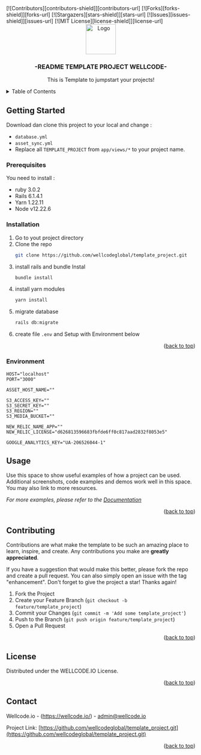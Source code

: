 <div id="top"></div>
[![Contributors][contributors-shield]][contributors-url]
[![Forks][forks-shield]][forks-url]
[![Stargazers][stars-shield]][stars-url]
[![Issues][issues-shield]][issues-url]
[![MIT License][license-shield]][license-url]



<!-- PROJECT LOGO -->
<br />
<div align="center">
  <a href="https://github.com/othneildrew/Best-README-Template">
    <img src="images/logo.png" alt="Logo" width="80" height="80">
  </a>

  <h3 align="center">-README TEMPLATE PROJECT WELLCODE-</h3>

  <p align="center">
    This is Template to jumpstart your projects!    
  </p>
</div>

<!-- TABLE OF CONTENTS -->
<details>
  <summary>Table of Contents</summary>
  <ol>
    <li>
      <a href="#getting-started">Getting Started</a>
      <ul>
        <li><a href="#prerequisites">Prerequisites</a></li>
        <li><a href="#installation">Installation</a></li>
      </ul>
    </li>
    <li><a href="#Environment">Environment</a></li>
    <li><a href="#usage">Usage</a></li>
    <li><a href="#contributing">Contributing</a></li>
    <li><a href="#license">License</a></li>
    <li><a href="#contact">Contact</a></li>
  </ol>
</details>

<!-- GETTING STARTED -->
## Getting Started

Download dan clone this project to your local and change :
- `database.yml`
- `asset_sync.yml`
- Replace all `TEMPLATE_PROJECT` from `app/views/*` to your project name.

### Prerequisites

You need to install :
- ruby 3.0.2
- Rails 6.1.4.1
- Yarn 1.22.11
- Node v12.22.6

### Installation

1. Go to yout project directory
2. Clone the repo
   ```sh
   git clone https://github.com/wellcodeglobal/template_project.git
   ```
3. install rails and bundle Instal
   ```sh
   bundle install
   ```
4. install yarn modules
   ```sh
   yarn install
   ```
5. migrate database
   ```sh
   rails db:migrate
   ```
5. create file `.env` and Setup with Environment below

<p align="right">(<a href="#top">back to top</a>)</p>

### Environment
  ```
  HOST="localhost"
  PORT="3000"

  ASSET_HOST_NAME=""

  S3_ACCESS_KEY=""
  S3_SECRET_KEY=""
  S3_REGION=""
  S3_MEDIA_BUCKET=""

  NEW_RELIC_NAME_APP=""
  NEW_RELIC_LICENSE="d626813596683fbfde6ff0c817aad2832f8053e5"

  GOOGLE_ANALYTICS_KEY="UA-206526044-1"
  ```

<!-- USAGE EXAMPLES -->
## Usage

Use this space to show useful examples of how a project can be used. Additional screenshots, code examples and demos work well in this space. You may also link to more resources.

_For more examples, please refer to the [Documentation](https://example.com)_

<p align="right">(<a href="#top">back to top</a>)</p>


<!-- CONTRIBUTING -->
## Contributing

Contributions are what make the template to be such an amazing place to learn, inspire, and create. Any contributions you make are **greatly appreciated**.

If you have a suggestion that would make this better, please fork the repo and create a pull request. You can also simply open an issue with the tag "enhancement".
Don't forget to give the project a star! Thanks again!

1. Fork the Project
2. Create your Feature Branch (`git checkout -b feature/template_project`)
3. Commit your Changes (`git commit -m 'Add some template_project'`)
4. Push to the Branch (`git push origin feature/template_project`)
5. Open a Pull Request

<p align="right">(<a href="#top">back to top</a>)</p>


<!-- LICENSE -->
## License

Distributed under the WELLCODE.IO License.

<p align="right">(<a href="#top">back to top</a>)</p>



<!-- CONTACT -->
## Contact

Wellcode.io - (https://wellcode.io/) - admin@wellcode.io

Project Link: [https://github.com/wellcodeglobal/template_project.git](https://github.com/wellcodeglobal/template_project.git)

<p align="right">(<a href="#top">back to top</a>)</p>


<!-- MARKDOWN LINKS & IMAGES -->
<!-- https://www.markdownguide.org/basic-syntax/#reference-style-links -->
[contributors-shield]: https://img.shields.io/github/contributors/othneildrew/Best-README-Template.svg?style=for-the-badge
[contributors-url]: https://github.com/wellcodeglobal/template_project.git
[forks-shield]: https://img.shields.io/github/forks/othneildrew/Best-README-Template.svg?style=for-the-badge
[forks-url]: https://github.com/wellcodeglobal/template_project.git
[stars-shield]: https://img.shields.io/github/stars/othneildrew/Best-README-Template.svg?style=for-the-badge
[stars-url]: https://github.com/wellcodeglobal/template_project.git
[issues-shield]: https://img.shields.io/github/issues/othneildrew/Best-README-Template.svg?style=for-the-badge
[issues-url]: https://github.com/wellcodeglobal/template_project.git
[license-shield]: https://img.shields.io/github/license/othneildrew/Best-README-Template.svg?style=for-the-badge
[license-url]: https://github.com/wellcodeglobal/template_project.git
[linkedin-shield]: https://img.shields.io/badge/-LinkedIn-black.svg?style=for-the-badge&logo=linkedin&colorB=555
[product-screenshot]: images/screenshot.png

